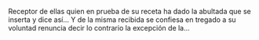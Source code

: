 Receptor de ellas quien en prueba de su receta ha dado la abultada que se inserta y dice así... Y de la misma recibida se confiesa en tregado a su voluntad renuncia decir lo contrario la excepción de la...